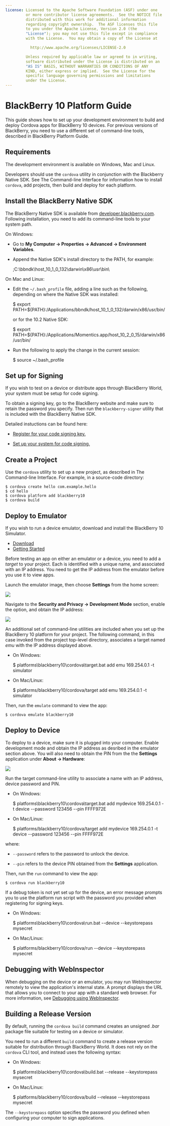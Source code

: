 ```yaml
---
license: Licensed to the Apache Software Foundation (ASF) under one
         or more contributor license agreements.  See the NOTICE file
         distributed with this work for additional information
         regarding copyright ownership.  The ASF licenses this file
         to you under the Apache License, Version 2.0 (the
         "License"); you may not use this file except in compliance
         with the License.  You may obtain a copy of the License at

           http://www.apache.org/licenses/LICENSE-2.0

         Unless required by applicable law or agreed to in writing,
         software distributed under the License is distributed on an
         "AS IS" BASIS, WITHOUT WARRANTIES OR CONDITIONS OF ANY
         KIND, either express or implied.  See the License for the
         specific language governing permissions and limitations
         under the License.
---
```


# BlackBerry 10 Platform Guide

This guide shows how to set up your development environment to build
and deploy Cordova apps for BlackBerry 10 devices.  For previous
versions of BlackBerry, you need to use a different set of
command-line tools, described in BlackBerry Platform Guide.

## Requirements

The development environment is available on Windows, Mac and Linux.

Developers should use the `cordova` utility in conjunction with the
Blackberry Native SDK.  See The Command-line Interface for information
how to install `cordova`, add projects, then build and deploy for each
platform.

## Install the BlackBerry Native SDK

The BlackBerry Native SDK is available from
[developer.blackberry.com](http://developer.blackberry.com/native/download/).
Following installation, you need to add its command-line tools to your
system path.

On Windows:

* Go to __My Computer &rarr; Properties &rarr; Advanced &rarr; Environment Variables__.

* Append the Native SDK's install directory to the PATH, for example:

    ;C:\bbndk\host_10_1_0_132\darwin\x86\usr\bin\

On Mac and Linux:

* Edit the `~/.bash_profile` file, adding a line such as the
  following, depending on where the Native SDK was installed:

    $ export PATH=${PATH}:/Applications/bbndk/host_10_1_0_132/darwin/x86/usr/bin/

  or for the 10.2 Native SDK:

    $ export PATH=${PATH}:/Applications/Momentics.app/host_10_2_0_15/darwin/x86/usr/bin/

* Run the following to apply the change in the current session:

    $ source ~/.bash_profile

## Set up for Signing

If you wish to test on a device or distribute apps through BlackBerry
World, your system must be setup for code signing.

To obtain a signing key, go to the BlackBerry website and make sure to
retain the password you specify. Then run the `blackberry-signer`
utility that is included with the BlackBerry Native SDK.

Detailed instuctions can be found here:

* [Register for your code signing key.](https://www.blackberry.com/SignedKeys/codesigning.html)

* [Set up your system for code signing.](https://developer.blackberry.com/html5/documentation/signing_setup_bb10_apps_2008396_11.html)

## Create a Project

Use the `cordova` utility to set up a new project, as described in The
Command-line Interface. For example, in a source-code directory:
 
    $ cordova create hello com.example.hello
    $ cd hello
    $ cordova platform add blackberry10
    $ cordova build

## Deploy to Emulator

If you wish to run a device emulator, download and install the
BlackBerry 10 Simulator.

* [Download](http://developer.blackberry.com/native/download/)
* [Getting Started](http://developer.blackberry.com/devzone/develop/simulator/blackberry_10_simulator_start.html)

Before testing an app on either an emulator or a device, you need to
add a _target_ to your project. Each is identified with a unique name,
and associated with an IP address. You need to get the IP address from
the emulator before you use it to view apps.

Launch the emulator image, then choose __Settings__ from the home screen:

![](img/guide/platforms/blackberry10/bb_home.png)

Navigate to the __Security and Privacy &rarr; Development Mode__
section, enable the option, and obtain the IP address:

![](img/guide/platforms/blackberry10/bb_devel.png)

An additional set of command-line utilities are included when you set
up the BlackBerry 10 platform for your project.  The following
command, in this case invoked from the project top-level directory,
associates a target named _emu_ with the IP address displayed above.

* On Windows:

    $ platforms\blackberry10\cordova\target.bat add emu 169.254.0.1 -t simulator

* On Mac/Linux:

    $ platforms/blackberry10/cordova/target add emu 169.254.0.1 -t simulator

Then, run the `emulate` command to view the app:

    $ cordova emulate blackberry10

## Deploy to Device

To deploy to a device, make sure it is plugged into your computer.
Enable development mode and obtain the IP address as desribed in the
emulator section above. You will also need to obtain the PIN from the
the __Settings__ application under __About &rarr; Hardware__:

![](img/guide/platforms/blackberry10/bb_pin.png)

Run the target command-line utility to associate a name with an IP
address, device password and PIN.

* On Windows:

    $ platforms\blackberry10\cordova\target.bat add mydevice 169.254.0.1 -t device --password 123456 --pin FFFF972E

* On Mac/Linux:

    $ platforms/blackberry10/cordova/target add mydevice 169.254.0.1 -t device --password 123456 --pin FFFF972E

where:

* `--password` refers to the password to unlock the device.

* `--pin` refers to the device PIN obtained from the __Settings__ application.

Then, run the `run` command to view the app:

    $ cordova run blackberry10

If a debug token is not yet set up for the device, an error message
prompts you to use the platform run script with the password you
provided when registering for signing keys.

* On Windows:

    $ platforms\blackberry10\cordova\run.bat --device --keystorepass mysecret

* On Mac/Linux:

    $ platforms/blackberry10/cordova/run --device --keystorepass mysecret

## Debugging with WebInspector

When debugging on the device or an emulator, you may run WebInspector
remotely to view the application's internal state.  A prompt displays
the URL that allows you to connect to your app with a standard web
browser.  For more information, see
[Debugging using WebInspector](http://developer.blackberry.com/html5/documentation/web_inspector_overview_1553586_11.html).

## Building a Release Version

By default, running the `cordova build` command creates an unsigned
_.bar_ package file suitable for testing on a device or simulator.

You need to run a different `build` command to create a release
version suitable for distribution through BlackBerry World.  It does
not rely on the `cordova` CLI tool, and instead uses the following
syntax:

* On Windows:

    $ platforms\blackberry10\cordova\build.bat --release --keystorepass mysecret

* On Mac/Linux:

    $ platforms/blackberry10/cordova/build --release --keystorepass mysecret

The `--keystorepass` option specifies the password you defined when
configuring your computer to sign applications.

